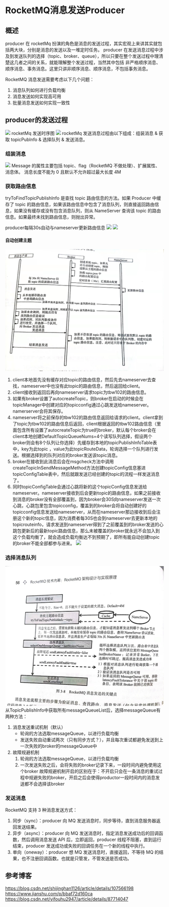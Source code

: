 # RocketMQ消息发送Producer
## 概述
producer 在 rocketMq 扮演的角色是消息的发送过程，其实宏观上来讲其实就包括两大块，分别是消息的发送以及一堆定时任务。
producer 在发送消息过程中涉及到发送队列的选择（topic、broker、queue），所以只要在整个发送过程中理清楚这几者之间的关系，就能理解整个发送过程，当然其中包括 非严格顺序消息、顺序消息、事务消息。这里只讲非顺序消息、顺序消息，不包括事务消息。



RocketMQ 消息发送需要考虑以下几个问题：
1. 消息队列如何进行负载均衡
2. 消息发送如何实现高可用
3. 批量消息发送如何实现一致性

## producer的发送过程
![](http://upload-images.jianshu.io/upload_images/6302559-0b21d60d07d6d604.png)
rocketMq 发送时序图
![](http://upload-images.jianshu.io/upload_images/6302559-b013518ea6cf033e.png)
rocketMq 发送消息过程由以下组成：组装消息 & 获取 topicPubInfo & 选择队列 & 发送消息。

### 组装消息
![](https://img-blog.csdnimg.cn/20200728134451969.png?x-oss-process=image/watermark,type_ZmFuZ3poZW5naGVpdGk,shadow_10,text_aHR0cHM6Ly9ibG9nLmNzZG4ubmV0L3NoaWppbmdoYW4xMTI2,size_16,color_FFFFFF,t_70)
Message 的属性主要包括 topic、flag（RocketMQ 不做处理）、扩展属性、消息体。
消息长度不能为 0 且默认不允许超过最大长度 4M

### 获取路由信息
tryToFindTopicPublishInfo 是查找 topic 路由信息的方法。如果 Producer 中缓存了 topic 的路由信息，如果该路由信息中包含了消息队列，则直接返回路由信息，如果没有缓存或没有包含消息队列，则从 NameServer 查询该 topic 的路由信息。如果最终未找到路由信息，则抛出异常。

producer每隔30s自动与nameserver更新路由信息
![](http://upload-images.jianshu.io/upload_images/6302559-4e9af0e3ee3a98ef.png)
![](http://upload-images.jianshu.io/upload_images/6302559-158b5f85c558869d.png)

#### 自动创建主题
![](./fig/atuoCreateTopoc.jpg)
1. client本地首先没有缓存对应topic的路由信息，然后先去nameserver去查找，nameserver中也没有此topic的路由信息，然后返回给client。
2. client接收到返回后再向nameserver请求topic为tbw102的路由信息。
3. 如果有broker设置了autocreateTopic，则broker在启动的时候会在topicManager中创建对应的topicconfig通过心跳发送给nameserver。namerserver会将其保存。
4. nameserver将之前保存的tbw102的路由信息返回给请求的client。client拿到了topic为tbw102的路由信息后返回，client根据返回的tbw102路由信息（里面包含所有设置了autocreateTopic为true的broker，默认每个broker会在client本地创建DefaultTopicQueueNums=4个读写队列选择，假设两个broker则会有8个队列让你选择）先缓存到本地的topicPublishInfoTable表中，key为此topic ，value为此topicRouteData，轮询选择一个队列进行发送。根据选择到的队列对应的broker发送该topic消息。
5. broker在接收到此消息后会在msgcheck方法中调用createTopicInSendMessageMethod方法创建topicConfig信息塞进topicConfigTable表中，然后就跟发送已经创建的topic的流程一样发送消息了。
6. 同时topicConfigTable会通过心跳将新的这个topicConfig信息发送给nameserver。nameserver接收到后会更新topic的路由信息，如果之前接收到消息的broker没有全部覆盖到，因为broker会30S向nameserver发送一次心跳，心跳包里包含topicconfig，覆盖到的broker会将自动创建好的topicconfig信息发送给nameserver，从而在nameserver那边接收到后会注册这个新的topic信息，因为消费者每30S也会到nameserver去更新本地的topicrouteinfo，请求发送到nameserver得到了之前覆盖到的broker发送的心跳包更新后的最新topic路由信息，那么未被覆盖的broker就永远不会加入到这个负载均衡了，就会造成负载均衡达不到预期了，即所有能自动创建topic的broker不能全部都参与进来。
![](https://upload-images.jianshu.io/upload_images/13257066-de7f9f245f333d6c.png?imageMogr2/auto-orient/strip|imageView2/2/w/800/format/webp)

### 选择消息队列
![](./fig/productor.jpg)
从TopicPublishInfo中获取所有messageQueueList后，选择messageQueue有两种方法：
1. 消息发送重试机制（默认）
   * 轮询的方法选取messageQueue，以进行负载均衡
   * 发送失败自动重试两次（只有同步方式？），并且每次重试都避免发送到上一次失败的broker的messageQueue中
2. 故障规避机制
   1. 轮询的方法选取messageQueue，以进行负载均衡
   2. 一次发送失败之后，会将失败的broker记录下来，一段时间内避免使用这个broker
故障规避机制开启的区别在于：不开启只会在一条消息的重试过程中规避失败的broker，开启之后会使得productor一段时间内的消息发送都不会选择该broker

### 发送消息
RocketMQ 支持 3 种消息发送方式：
1. 同步（sync）：producer 向 MQ 发送消息时，同步等待，直到消息服务器返回发送结果。
2. 异步（async）：producer 向 MQ 发送消息时，指定消息发送成功后的回调函数，然后调用消息发送 API 后，立即返回，producer 线程不阻塞，直到运行结束，producer 发送成功或失败的回调任务在一个新的线程中执行。
3. 单向（oneway）：producer 想 MQ 发送消息时，直接返回，不等待 MQ 的结果，也不注册回调函数。也就是只管发，不管发送是否成功。

## 参考博客
https://blog.csdn.net/shijinghan1126/article/details/107566198
https://www.jianshu.com/p/bbaf72d160ca
https://blog.csdn.net/yifouhu2947/article/details/87714047